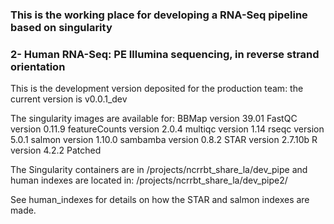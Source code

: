 ### This is the working place for developing a RNA-Seq pipeline based on singularity

### 2- Human RNA-Seq: PE Illumina sequencing, in reverse strand orientation

This is the development version deposited for the production team: the current version is v0.0.1_dev

The singularity images are available for:
BBMap version 39.01
FastQC version 0.11.9
featureCounts version 2.0.4
multiqc version 1.14
rseqc version 5.0.1
salmon version 1.10.0
sambamba version 0.8.2
STAR version 2.7.10b
R version 4.2.2 Patched

The Singularity containers are in /projects/ncrrbt_share_la/dev_pipe and human indexes are located in: /projects/ncrrbt_share_la/dev_pipe2/

See human_indexes for details on how the STAR and salmon indexes are made.


